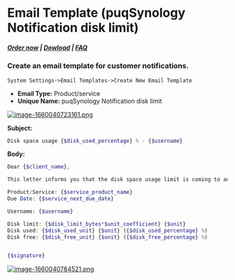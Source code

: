 # Email Template (puqSynology Notification disk limit)

#####  [Order now](https://puqcloud.com/index.php?rp=/store/whmcs-module-synology) | [Dowload](https://download.puqcloud.com/WHMCS/servers/PUQ_WHMCS-Synology/) | [FAQ](https://faq.puqcloud.com/)

### Create an email template for customer notifications.

```
System Settings->Email Templates->Create New Email Template
```

- **Email Type:** Product/service
- **Unique Name:** puqSynology Notification disk limit

[![image-1660040723161.png](https://doc.puq.info/uploads/images/gallery/2022-08/scaled-1680-/image-1660040723161.png)](https://doc.puq.info/uploads/images/gallery/2022-08/image-1660040723161.png)

**Subject:**

```PHP
Disk space usage {$disk_used_percentage} % - {$username}
```

**Body:**

```PHP
Dear {$client_name},

This letter informs you that the disk space usage limit is coming to an end.

Product/Service: {$service_product_name}
Due Date: {$service_next_due_date}

Username: {$username}

Disk limit: {$disk_limit_bytes*$unit_coefficient} {$unit}
Disk used: {$disk_used_unit} {$unit} ({$disk_used_percentage} %)
Disk free: {$disk_free_unit} {$unit} ({$disk_free_percentage} %)


{$signature}
```

[![image-1660040784521.png](https://doc.puq.info/uploads/images/gallery/2022-08/scaled-1680-/image-1660040784521.png)](https://doc.puq.info/uploads/images/gallery/2022-08/image-1660040784521.png)
